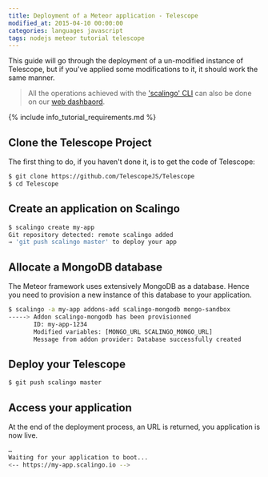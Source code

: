 ```yaml
---
title: Deployment of a Meteor application - Telescope
modified_at: 2015-04-10 00:00:00
categories: languages javascript
tags: nodejs meteor tutorial telescope
---
```


This guide will go through the deployment of a un-modified instance of Telescope,
but if you've applied some modifications to it, it should work the same manner.

<blockquote class="bg-info">
  All the operations achieved with the <a href="http://cli.scalingo.com">'scalingo' CLI</a> can also be done on our <a href="https://my.scalingo.com">web dashbaord</a>.
</blockquote>

{% include info_tutorial_requirements.md %}

## Clone the Telescope Project

The first thing to do, if you haven't done it, is to get the code of Telescope:

```bash
$ git clone https://github.com/TelescopeJS/Telescope
$ cd Telescope
```

## Create an application on Scalingo

```bash
$ scalingo create my-app
Git repository detected: remote scalingo added
→ 'git push scalingo master' to deploy your app
```

## Allocate a MongoDB database

The Meteor framework uses extensively MongoDB as a database. Hence you need to
provision a new instance of this database to your application.

```bash
$ scalingo -a my-app addons-add scalingo-mongodb mongo-sandbox
-----> Addon scalingo-mongodb has been provisionned
       ID: my-app-1234
       Modified variables: [MONGO_URL SCALINGO_MONGO_URL]
       Message from addon provider: Database successfully created
```

## Deploy your Telescope

```bash
$ git push scalingo master
```

## Access your application

At the end of the deployment process, an URL is returned, you application is now live.

```bash
…
Waiting for your application to boot...
<-- https://my-app.scalingo.io -->
```

